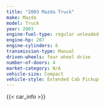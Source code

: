 ```yaml
---
title: "2003 Mazda Truck"
make: Mazda
model: Truck
year: 2003
engine-fuel-type: regular unleaded
engine-hp: 207
engine-cylinders: 6
transmission-type: Manual
driven-wheels: four wheel drive
number-of-doors: 4
market-category: N/A
vehicle-size: Compact
vehicle-style: Extended Cab Pickup
---
```


{{< car_info >}}

